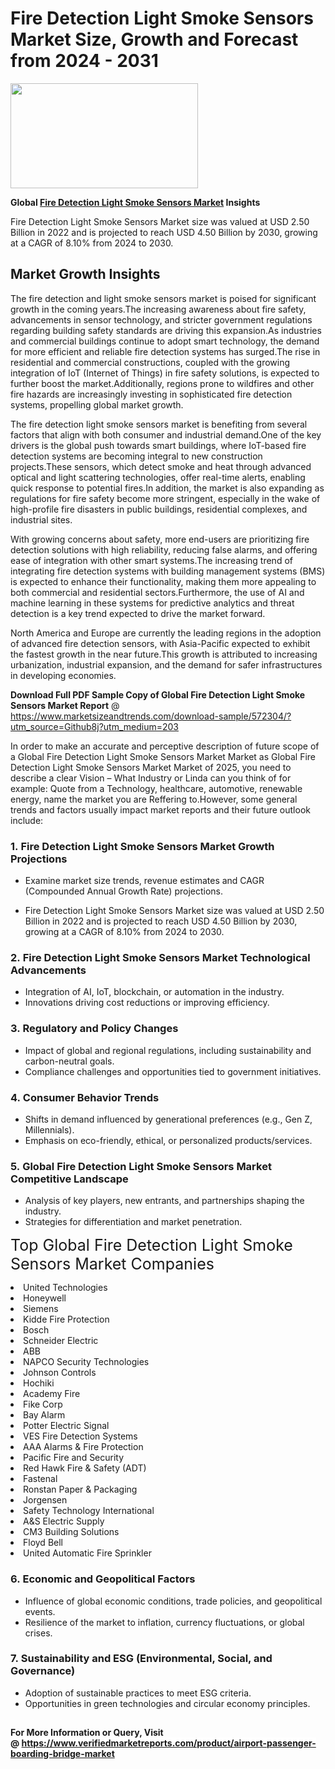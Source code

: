<H1>Fire Detection Light Smoke Sensors Market Size, Growth and Forecast from 2024 - 2031</H1><img class="aligncenter size-medium wp-image-584254" src="https://thirdeyenews.in/wp-content/uploads/2024/09/Global-Market-Research-300x168.jpeg" alt="" width="300" height="168" /><p><strong>Global&nbsp;<a href="https://www.marketsizeandtrends.com/download-sample/572304/?utm_source=Github8j?utm_medium=203">Fire Detection Light Smoke Sensors Market</a> Insights</strong></p><p>Fire Detection Light Smoke Sensors Market size was valued at USD 2.50 Billion in 2022 and is projected to reach USD 4.50 Billion by 2030, growing at a CAGR of 8.10% from 2024 to 2030.</p><p><h2>Market Growth Insights</h2> <p>The fire detection and light smoke sensors market is poised for significant growth in the coming years.The increasing awareness about fire safety, advancements in sensor technology, and stricter government regulations regarding building safety standards are driving this expansion.As industries and commercial buildings continue to adopt smart technology, the demand for more efficient and reliable fire detection systems has surged.The rise in residential and commercial constructions, coupled with the growing integration of IoT (Internet of Things) in fire safety solutions, is expected to further boost the market.Additionally, regions prone to wildfires and other fire hazards are increasingly investing in sophisticated fire detection systems, propelling global market growth.</p> <p>The fire detection light smoke sensors market is benefiting from several factors that align with both consumer and industrial demand.One of the key drivers is the global push towards smart buildings, where IoT-based fire detection systems are becoming integral to new construction projects.These sensors, which detect smoke and heat through advanced optical and light scattering technologies, offer real-time alerts, enabling quick response to potential fires.In addition, the market is also expanding as regulations for fire safety become more stringent, especially in the wake of high-profile fire disasters in public buildings, residential complexes, and industrial sites.</p> <p>With growing concerns about safety, more end-users are prioritizing fire detection solutions with high reliability, reducing false alarms, and offering ease of integration with other smart systems.The increasing trend of integrating fire detection systems with building management systems (BMS) is expected to enhance their functionality, making them more appealing to both commercial and residential sectors.Furthermore, the use of AI and machine learning in these systems for predictive analytics and threat detection is a key trend expected to drive the market forward.</p> <p>North America and Europe are currently the leading regions in the adoption of advanced fire detection sensors, with Asia-Pacific expected to exhibit the fastest growth in the near future.This growth is attributed to increasing urbanization, industrial expansion, and the demand for safer infrastructures in developing economies.</p> <p><span class=""><strong>Download Full PDF Sample Copy of Global Fire Detection Light Smoke Sensors Market Report</strong> @ <a href="https://www.marketsizeandtrends.com/download-sample/572304/?utm_source=Github8j?utm_medium=203" target="_blank">https://www.marketsizeandtrends.com/download-sample/572304/?utm_source=Github8j?utm_medium=203</a></span></p><p>In order to make an accurate and perceptive description of future scope of a Global&nbsp;Fire Detection Light Smoke Sensors Market Market as Global&nbsp;Fire Detection Light Smoke Sensors Market Market of 2025, you need to describe a clear Vision &ndash; What Industry or Linda can you think of for example: Quote from a Technology, healthcare, automotive, renewable energy, name the market you are Reffering to.However, some general trends and factors usually impact market reports and their future outlook include:</p><h3>1.&nbsp;<strong>Fire Detection Light Smoke Sensors Market Growth Projections</strong></h3><ul><li>Examine market size trends, revenue estimates and CAGR (Compounded Annual Growth Rate) projections.</li><li><p>Fire Detection Light Smoke Sensors Market size was valued at USD 2.50 Billion in 2022 and is projected to reach USD 4.50 Billion by 2030, growing at a CAGR of 8.10% from 2024 to 2030.</p></li></ul><h3>2.&nbsp;<strong>Fire Detection Light Smoke Sensors Market Technological Advancements</strong></h3><ul><li>Integration of AI, IoT, blockchain, or automation in the industry.</li><li>Innovations driving cost reductions or improving efficiency.</li></ul><h3>3.&nbsp;<strong>Regulatory and Policy Changes</strong></h3><ul><li>Impact of global and regional regulations, including sustainability and carbon-neutral goals.</li><li>Compliance challenges and opportunities tied to government initiatives.</li></ul><h3>4.&nbsp;<strong>Consumer Behavior Trends</strong></h3><ul><li>Shifts in demand influenced by generational preferences (e.g., Gen Z, Millennials).</li><li>Emphasis on eco-friendly, ethical, or personalized products/services.</li></ul><h3>5.&nbsp;<strong>Global Fire Detection Light Smoke Sensors Market Competitive Landscape</strong></h3><ul><li>Analysis of key players, new entrants, and partnerships shaping the industry.</li><li>Strategies for differentiation and market penetration.</li></ul><p data-pm-slice="1 1 []"><span style="color: inherit; font-family: inherit; font-size: 25px;">Top Global Fire Detection Light Smoke Sensors Market Companies</span></p><div class="" data-test-id=""><p><li>United Technologies</li><li> Honeywell</li><li> Siemens</li><li> Kidde Fire Protection</li><li> Bosch</li><li> Schneider Electric</li><li> ABB</li><li> NAPCO Security Technologies</li><li> Johnson Controls</li><li> Hochiki</li><li> Academy Fire</li><li> Fike Corp</li><li> Bay Alarm</li><li> Potter Electric Signal</li><li> VES Fire Detection Systems</li><li> AAA Alarms & Fire Protection</li><li> Pacific Fire and Security</li><li> Red Hawk Fire & Safety (ADT)</li><li> Fastenal</li><li> Ronstan Paper & Packaging</li><li> Jorgensen</li><li> Safety Technology International</li><li> A&S Electric Supply</li><li> CM3 Building Solutions</li><li> Floyd Bell</li><li> United Automatic Fire Sprinkler</li></p></div><h3>6.&nbsp;<strong>Economic and Geopolitical Factors</strong></h3><ul><li>Influence of global economic conditions, trade policies, and geopolitical events.</li><li>Resilience of the market to inflation, currency fluctuations, or global crises.</li></ul><h3>7.&nbsp;<strong>Sustainability and ESG (Environmental, Social, and Governance)</strong></h3><ul><li>Adoption of sustainable practices to meet ESG criteria.</li><li>Opportunities in green technologies and circular economy principles.</li></ul><h2><strong style="font-size: 14px;">For More Information or Query, Visit @&nbsp;</strong><a style="background-color: #ffffff; font-size: 14px;" href="https://www.marketsizeandtrends.com/report/fire-detection-light-smoke-sensors-market/" target="_blank">https://www.verifiedmarketreports.com/product/airport-passenger-boarding-bridge-market</a></h2>